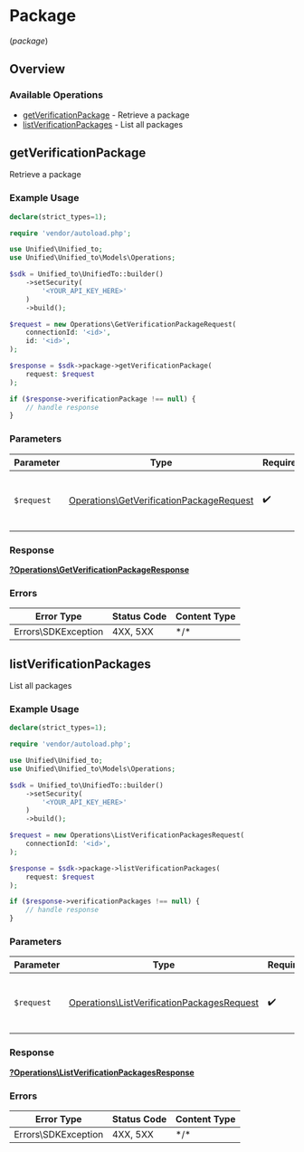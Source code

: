 # Package
(*package*)

## Overview

### Available Operations

* [getVerificationPackage](#getverificationpackage) - Retrieve a package
* [listVerificationPackages](#listverificationpackages) - List all packages

## getVerificationPackage

Retrieve a package

### Example Usage

<!-- UsageSnippet language="php" operationID="getVerificationPackage" method="get" path="/verification/{connection_id}/package/{id}" -->
```php
declare(strict_types=1);

require 'vendor/autoload.php';

use Unified\Unified_to;
use Unified\Unified_to\Models\Operations;

$sdk = Unified_to\UnifiedTo::builder()
    ->setSecurity(
        '<YOUR_API_KEY_HERE>'
    )
    ->build();

$request = new Operations\GetVerificationPackageRequest(
    connectionId: '<id>',
    id: '<id>',
);

$response = $sdk->package->getVerificationPackage(
    request: $request
);

if ($response->verificationPackage !== null) {
    // handle response
}
```

### Parameters

| Parameter                                                                                            | Type                                                                                                 | Required                                                                                             | Description                                                                                          |
| ---------------------------------------------------------------------------------------------------- | ---------------------------------------------------------------------------------------------------- | ---------------------------------------------------------------------------------------------------- | ---------------------------------------------------------------------------------------------------- |
| `$request`                                                                                           | [Operations\GetVerificationPackageRequest](../../Models/Operations/GetVerificationPackageRequest.md) | :heavy_check_mark:                                                                                   | The request object to use for the request.                                                           |

### Response

**[?Operations\GetVerificationPackageResponse](../../Models/Operations/GetVerificationPackageResponse.md)**

### Errors

| Error Type          | Status Code         | Content Type        |
| ------------------- | ------------------- | ------------------- |
| Errors\SDKException | 4XX, 5XX            | \*/\*               |

## listVerificationPackages

List all packages

### Example Usage

<!-- UsageSnippet language="php" operationID="listVerificationPackages" method="get" path="/verification/{connection_id}/package" -->
```php
declare(strict_types=1);

require 'vendor/autoload.php';

use Unified\Unified_to;
use Unified\Unified_to\Models\Operations;

$sdk = Unified_to\UnifiedTo::builder()
    ->setSecurity(
        '<YOUR_API_KEY_HERE>'
    )
    ->build();

$request = new Operations\ListVerificationPackagesRequest(
    connectionId: '<id>',
);

$response = $sdk->package->listVerificationPackages(
    request: $request
);

if ($response->verificationPackages !== null) {
    // handle response
}
```

### Parameters

| Parameter                                                                                                | Type                                                                                                     | Required                                                                                                 | Description                                                                                              |
| -------------------------------------------------------------------------------------------------------- | -------------------------------------------------------------------------------------------------------- | -------------------------------------------------------------------------------------------------------- | -------------------------------------------------------------------------------------------------------- |
| `$request`                                                                                               | [Operations\ListVerificationPackagesRequest](../../Models/Operations/ListVerificationPackagesRequest.md) | :heavy_check_mark:                                                                                       | The request object to use for the request.                                                               |

### Response

**[?Operations\ListVerificationPackagesResponse](../../Models/Operations/ListVerificationPackagesResponse.md)**

### Errors

| Error Type          | Status Code         | Content Type        |
| ------------------- | ------------------- | ------------------- |
| Errors\SDKException | 4XX, 5XX            | \*/\*               |